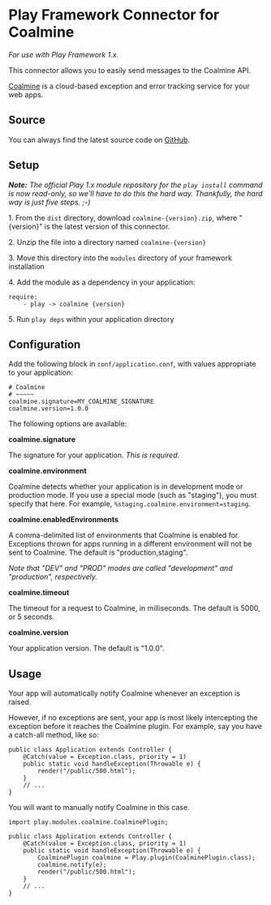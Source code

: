 Play Framework Connector for Coalmine
=====================================

*For use with Play Framework 1.x.*

This connector allows you to easily send messages to the Coalmine API.

[Coalmine](https://www.getcoalmine.com) is a cloud-based exception and error tracking service for your web apps.

Source
------

You can always find the latest source code on [GitHub](https://github.com/coalmine/coalmine_play).

Setup
-----

***Note:*** *The official Play 1.x module repository for the `play install` command is now read-only, so we'll have to do this the hard way.  Thankfully, the hard way is just five steps.  ;-)*

1\. From the `dist` directory, download `coalmine-{version}.zip`, where "{version}" is the latest version of this connector.

2\. Unzip the file into a directory named `coalmine-{version}`

3\. Move this directory into the `modules` directory of your framework installation

4\. Add the module as a dependency in your application:

    require:
        - play -> coalmine {version}

5\. Run `play deps` within your application directory

Configuration
-------------

Add the following block in `conf/application.conf`, with values appropriate to your application:

    # Coalmine
    # ~~~~~
    coalmine.signature=MY_COALMINE_SIGNATURE
    coalmine.version=1.0.0

The following options are available:

**coalmine.signature**

The signature for your application.  *This is required.*

**coalmine.environment**

Coalmine detects whether your application is in development mode or production mode.  If you use a special mode (such as "staging"), you must specify that here.  For example, `%staging.coalmine.environment=staging`.

**coalmine.enabledEnvironments**

A comma-delimited list of environments that Coalmine is enabled for.  Exceptions thrown for apps running in a different environment will not be sent to Coalmine.  The default is "production,staging".

*Note that "DEV" and "PROD" modes are called "development" and "production", respectively.*

**coalmine.timeout**

The timeout for a request to Coalmine, in milliseconds.  The default is 5000, or 5 seconds.

**coalmine.version**

Your application version.  The default is "1.0.0".

Usage
-----

Your app will automatically notify Coalmine whenever an exception is raised.

However, if no exceptions are sent, your app is most likely intercepting the exception before it reaches the Coalmine plugin.  For example, say you have a catch-all method, like so:

    public class Application extends Controller {
        @Catch(value = Exception.class, priority = 1)
        public static void handleException(Throwable e) {
            render("/public/500.html");
        }
        // ...
    }

You will want to manually notify Coalmine in this case.

    import play.modules.coalmine.CoalminePlugin;
    
    public class Application extends Controller {
        @Catch(value = Exception.class, priority = 1)
        public static void handleException(Throwable e) {
            CoalminePlugin coalmine = Play.plugin(CoalminePlugin.class);
            coalmine.notify(e);
            render("/public/500.html");
        }
        // ...
    }
